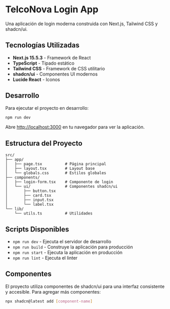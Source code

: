 # TelcoNova Login App

Una aplicación de login moderna construida con Next.js, Tailwind CSS y shadcn/ui.

## Tecnologías Utilizadas

- **Next.js 15.5.3** - Framework de React
- **TypeScript** - Tipado estático
- **Tailwind CSS** - Framework de CSS utilitario
- **shadcn/ui** - Componentes UI modernos
- **Lucide React** - Iconos

## Desarrollo

Para ejecutar el proyecto en desarrollo:

```bash
npm run dev
```

Abre [http://localhost:3000](http://localhost:3000) en tu navegador para ver la aplicación.

## Estructura del Proyecto

```
src/
├── app/
│   ├── page.tsx          # Página principal
│   ├── layout.tsx        # Layout base
│   └── globals.css       # Estilos globales
├── components/
│   ├── login-form.tsx    # Componente de login
│   └── ui/               # Componentes shadcn/ui
│       ├── button.tsx
│       ├── card.tsx
│       ├── input.tsx
│       └── label.tsx
└── lib/
    └── utils.ts          # Utilidades
```

## Scripts Disponibles

- `npm run dev` - Ejecuta el servidor de desarrollo
- `npm run build` - Construye la aplicación para producción
- `npm run start` - Ejecuta la aplicación en producción
- `npm run lint` - Ejecuta el linter

## Componentes

El proyecto utiliza componentes de shadcn/ui para una interfaz consistente y accesible. Para agregar más componentes:

```bash
npx shadcn@latest add [component-name]
```

